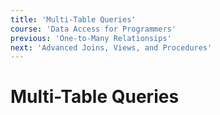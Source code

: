 ```yaml
---
title: 'Multi-Table Queries'
course: 'Data Access for Programmers'
previous: 'One-to-Many Relationsips'
next: 'Advanced Joins, Views, and Procedures'
---
```


# Multi-Table Queries
